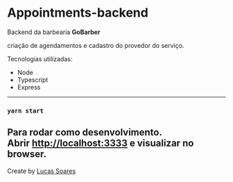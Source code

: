 # Appointments-backend

Backend da barbearia <b>GoBarber</b>
<p>
criação de agendamentos e cadastro do provedor do serviço.
<p/>
Tecnologias utilizadas:
</p>
<ul>
  <li>Node</li>
  <li>Typescript</li>
  <li>Express</li>
</ul>

---
### `yarn start`
Para rodar como desenvolvimento.<br />
Abrir [http://localhost:3333](http://localhost:3333) e visualizar no browser.
---
Create by [Lucas Soares](https://github.com/fbsoares-lu)
